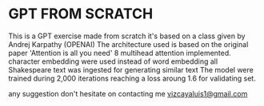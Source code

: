 # GPT FROM SCRATCH
This is a GPT exercise made from scratch
it's based on a class given by Andrej Karpathy (OPENAI)
The architecture used is based on the original paper 'Attention is all you need'
8 multihead attention implemented.
character embedding were used instead of word embedding
all Shakespeare text was ingested for generating similar text
The model were trained during 2,000 iterations
reaching a loss aroung 1.6 for validating set.

any suggestion don't hesitate on contacting me vizcayaluis1@gmail.com
